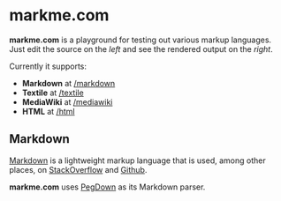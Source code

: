 markme.com
==========

**markme.com** is a playground for testing out various markup languages. Just edit the source on the *left* and see the rendered output on the *right*.

Currently it supports:

- **Markdown** at [/markdown](/markdown)
- **Textile** at [/textile](/textile)
- **MediaWiki** at [/mediawiki](/mediawiki)
- **HTML** at [/html](/html)

Markdown
--------
[Markdown](http://en.wikipedia.org/wiki/Markdown) is a lightweight markup language that is used, among other places, on [StackOverflow](http://stackoverflow.com/) and [Github](https://github.com/). 

**markme.com** uses [PegDown](https://github.com/sirthias/pegdown) as its Markdown parser.